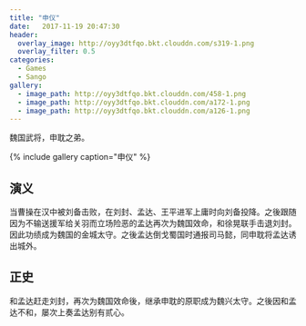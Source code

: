 ```yaml
---
title: "申仪"
date:   2017-11-19 20:47:30
header:
  overlay_image: http://oyy3dtfqo.bkt.clouddn.com/s319-1.png
  overlay_filter: 0.5
categories:
  - Games
  - Sango
gallery:
  - image_path: http://oyy3dtfqo.bkt.clouddn.com/458-1.png
  - image_path: http://oyy3dtfqo.bkt.clouddn.com/a172-1.png
  - image_path: http://oyy3dtfqo.bkt.clouddn.com/a126-1.png
---
```


魏国武将，申耽之弟。

{% include gallery caption="申仪" %}

## 演义

当曹操在汉中被刘备击败，在刘封、孟达、王平进军上庸时向刘备投降。之後跟随因为不输送援军给关羽而立场险恶的孟达再次为魏国效命，和徐晃联手击退刘封。因此功绩成为魏国的金城太守。之後孟达倒戈蜀国时通报司马懿，同申耽将孟达诱出城外。

## 正史

和孟达赶走刘封，再次为魏国效命後，继承申耽的原职成为魏兴太守。之後因和孟达不和，屡次上奏孟达别有贰心。